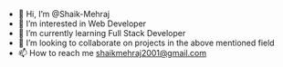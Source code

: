 - 👋 Hi, I’m @Shaik-Mehraj
- 👀 I’m interested in Web Developer
- 🌱 I’m currently learning Full Stack Developer
- 💞️ I’m looking to collaborate on projects in the above mentioned field
- 📫 How to reach me shaikmehraj2001@gmail.com

<!---
Shaik-Mehraj/Shaik-Mehraj is a ✨ special ✨ repository because its `README.md` (this file) appears on your GitHub profile.
You can click the Preview link to take a look at your changes.
--->

